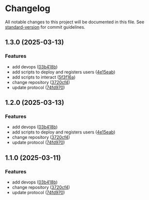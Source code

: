 # Changelog

All notable changes to this project will be documented in this file. See [standard-version](https://github.com/conventional-changelog/standard-version) for commit guidelines.

## 1.3.0 (2025-03-13)


### Features

* add devops ([03b418b](https://github.com/rwa-hub/rwa-smart-contract/commit/03b418b9d113a22e4e8e57c24bee641e879e7bea))
* add scripts to deploy and registers users ([4e15eab](https://github.com/rwa-hub/rwa-smart-contract/commit/4e15eabd9e3c3374e5b2fe519401ae9f67d65add))
* add scripts to interact ([5f3f16a](https://github.com/rwa-hub/rwa-smart-contract/commit/5f3f16a6647c84066ca1cee90e9f160fc6526aec))
* change repository ([3720cf4](https://github.com/rwa-hub/rwa-smart-contract/commit/3720cf4a96ff95688435a4f77d676a5bf2fd9e2d))
* update protocol ([74fd970](https://github.com/rwa-hub/rwa-smart-contract/commit/74fd9700edc930d9f4579261127b14756ade979c))

## 1.2.0 (2025-03-13)


### Features

* add devops ([03b418b](https://github.com/rwa-hub/rwa-smart-contract/commit/03b418b9d113a22e4e8e57c24bee641e879e7bea))
* add scripts to deploy and registers users ([4e15eab](https://github.com/rwa-hub/rwa-smart-contract/commit/4e15eabd9e3c3374e5b2fe519401ae9f67d65add))
* change repository ([3720cf4](https://github.com/rwa-hub/rwa-smart-contract/commit/3720cf4a96ff95688435a4f77d676a5bf2fd9e2d))
* update protocol ([74fd970](https://github.com/rwa-hub/rwa-smart-contract/commit/74fd9700edc930d9f4579261127b14756ade979c))

## 1.1.0 (2025-03-11)


### Features

* add devops ([03b418b](https://github.com/rwa-hub/rwa-smart-contract/commit/03b418b9d113a22e4e8e57c24bee641e879e7bea))
* change repository ([3720cf4](https://github.com/rwa-hub/rwa-smart-contract/commit/3720cf4a96ff95688435a4f77d676a5bf2fd9e2d))
* update protocol ([74fd970](https://github.com/rwa-hub/rwa-smart-contract/commit/74fd9700edc930d9f4579261127b14756ade979c))
